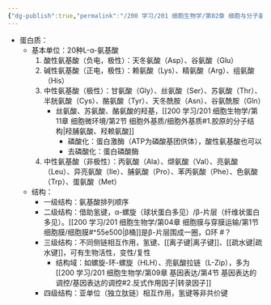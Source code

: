 ```yaml
---
{"dg-publish":true,"permalink":"/200 学习/201 细胞生物学/第02章 细胞与分子基础/第2节 细胞的分子基础/生物大分子/蛋白质/","title":"蛋白质","created":"2024-01-25T18:45:03.000+08:00","updated":"2024-01-25T18:45:03.000+08:00"}
---
```



- 蛋白质：
	- 基本单位：20种L-α-氨基酸
		1. 酸性氨基酸（负电，极性）：天冬氨酸（Asp）、谷氨酸（Glu）
		2. 碱性氨基酸（正电，极性）：赖氨酸（Lys）、精氨酸（Arg）、组氨酸（His）
		3. 中性氨基酸（极性）：甘氨酸（Gly）、丝氨酸（Ser）、苏氨酸（Thr）、半胱氨酸（Cys）、酪氨酸（Tyr）、天冬酰胺（Asn）、谷氨酰胺（Gln）
			- 丝氨酸、苏氨酸、酪氨酸的羟基，[[200 学习/201 细胞生物学/第11章 细胞微环境/第2节 细胞外基质/细胞外基质#1.胶原的分子结构\|羟脯氨酸、羟赖氨酸]]
				- 磷酸化：蛋白激酶（ATP为磷酸基团供体），酸性氨基酸也可以
				- 去磷酸化：蛋白磷酸酶
		4. 中性氨基酸（非极性）：丙氨酸（Ala）、缬氨酸（Val）、亮氨酸（Leu）、异亮氨酸（Ile）、脯氨酸（Pro）、苯丙氨酸（Phe）、色氨酸（Trp）、蛋氨酸（Met）
	- 结构：
		- 一级结构：氨基酸排列顺序
		- 二级结构：借助氢键，α-螺旋（球状蛋白多见）/β-片层（纤维状蛋白多见）。[[200 学习/201 细胞生物学/第04章 细胞膜与穿膜运输/第1节 细胞膜/细胞膜#^55e500\|β桶]]是β-片层围成一圈，Ω环 #？ 
		- 三级结构：不同侧链相互作用，氢键、[[离子键\|离子键]]、[[疏水键\|疏水键]]，可有生物活性，变性/复性
			- 结构域：如螺旋-环-螺旋（HLH）、亮氨酸拉链（L-Zip），多为[[200 学习/201 细胞生物学/第09章 基因表达/第4节 基因表达的调控/基因表达的调控#2.反式作用因子\|转录因子]]
		- 四级结构：亚单位（独立肽链）相互作用，氢键等非共价键
